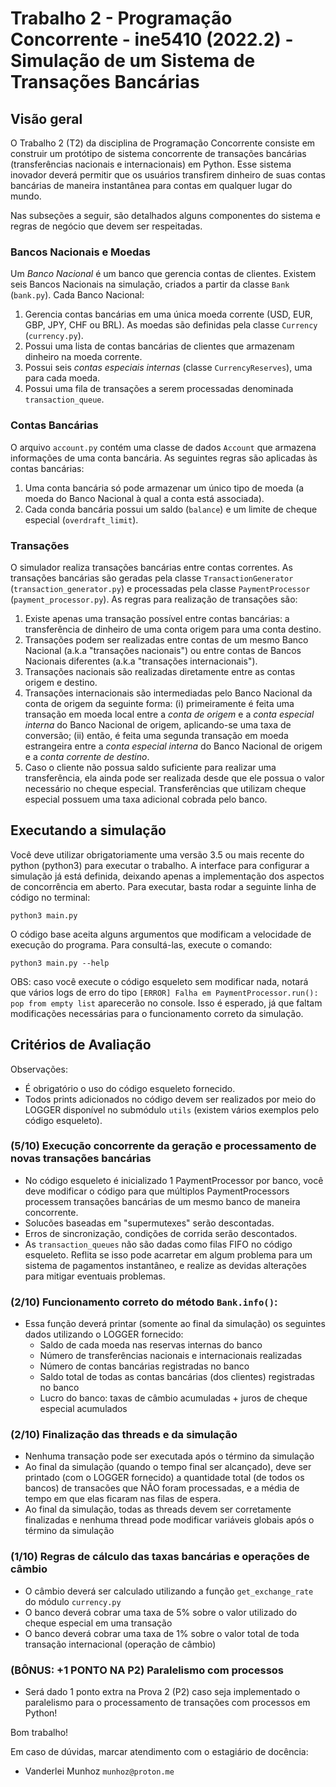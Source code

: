 # Trabalho 2 - Programação Concorrente - ine5410 (2022.2) - Simulação de um Sistema de Transações Bancárias

## Visão geral

O Trabalho 2 (T2) da disciplina de Programação Concorrente consiste em construir um protótipo de sistema concorrente de transações bancárias (transferências nacionais e internacionais) em Python. Esse sistema inovador deverá permitir que os usuários transfirem dinheiro de suas contas bancárias de maneira instantânea para contas em qualquer lugar do mundo.

Nas subseções a seguir, são detalhados alguns componentes do sistema e regras de negócio que devem ser respeitadas.

### Bancos Nacionais e Moedas

Um *Banco Nacional* é um banco que gerencia contas de clientes. Existem seis Bancos Nacionais na simulação, criados a partir da classe `Bank` (`bank.py`). Cada Banco Nacional:

1. Gerencia contas bancárias em uma única moeda corrente (USD, EUR, GBP, JPY, CHF ou BRL). As moedas são definidas pela classe `Currency` (`currency.py`).
2. Possui uma lista de contas bancárias de clientes que armazenam dinheiro na moeda corrente.
3. Possui seis *contas especiais internas* (classe `CurrencyReserves`), uma para cada moeda.
4. Possui uma fila de transações a serem processadas denominada `transaction_queue`.

### Contas Bancárias

O arquivo `account.py` contém uma classe de dados `Account` que armazena informações de uma conta bancária. As seguintes regras são aplicadas às contas bancárias:

1. Uma conta bancária só pode armazenar um único tipo de moeda (a moeda do Banco Nacional à qual a conta está associada).
2. Cada conda bancária possui um saldo (`balance`) e um limite de cheque especial (`overdraft_limit`).

### Transações

O simulador realiza transações bancárias entre contas correntes. As transações bancárias são geradas pela classe `TransactionGenerator` (`transaction_generator.py`) e processadas pela classe `PaymentProcessor` (`payment_processor.py`). As regras para realização de transações são:

1. Existe apenas uma transação possível entre contas bancárias: a transferência de dinheiro de uma conta origem para uma conta destino.
2. Transações podem ser realizadas entre contas de um mesmo Banco Nacional (a.k.a "transações nacionais") ou entre contas de Bancos Nacionais diferentes (a.k.a "transações internacionais").
3. Transações nacionais são realizadas diretamente entre as contas origem e destino.
4. Transações internacionais são intermediadas pelo Banco Nacional da conta de origem da seguinte forma: (i) primeiramente é feita uma transação em moeda local entre a *conta de origem* e a *conta especial interna* do Banco Nacional de origem, aplicando-se uma taxa de conversão; (ii) então, é feita uma segunda transação em moeda estrangeira entre a *conta especial interna* do Banco Nacional de origem e a *conta corrente de destino*.
5. Caso o cliente não possua saldo suficiente para realizar uma transferência, ela ainda pode ser realizada desde que ele possua o valor necessário no cheque especial. Transferências que utilizam cheque especial possuem uma taxa adicional cobrada pelo banco.

## Executando a simulação

Você deve utilizar obrigatoriamente uma versão 3.5 ou mais recente do python (python3) para executar o trabalho. A interface para configurar a simulação já está definida, deixando apenas a implementação dos aspectos de concorrência em aberto. Para executar, basta rodar a seguinte linha de código no terminal:

```shell
python3 main.py
```

O código base aceita alguns argumentos que modificam a velocidade de execução do programa. Para consultá-las, execute o comando:

```shell
python3 main.py --help
```

OBS: caso você execute o código esqueleto sem modificar nada, notará que vários logs de erro do tipo `[ERROR] Falha em PaymentProcessor.run(): pop from empty list` aparecerão no console. Isso é esperado, já que faltam modificações necessárias para o funcionamento correto da simulação.

## Critérios de Avaliação

Observações:
- É obrigatório o uso do código esqueleto fornecido.
- Todos prints adicionados no código devem ser realizados por meio do LOGGER disponível no submódulo `utils` (existem vários exemplos pelo código esqueleto).

### (5/10) Execução concorrente da geração e processamento de novas transações bancárias

- No código esqueleto é inicializado 1 PaymentProcessor por banco, você deve modificar o código para que múltiplos PaymentProcessors processem transações bancárias de um mesmo banco de maneira concorrente.
- Solucões baseadas em "supermutexes" serão descontadas. 
- Erros de sincronização, condições de corrida serão descontados.
- As `transaction_queues` não são dadas como filas FIFO no código esqueleto. Reflita se isso pode acarretar em algum problema para um sistema de pagamentos instantâneo, e realize as devidas alterações para mitigar eventuais problemas.

### (2/10) Funcionamento correto do método `Bank.info()`:

- Essa função deverá printar (somente ao final da simulação) os seguintes dados utilizando o LOGGER fornecido:
    - Saldo de cada moeda nas reservas internas do banco
    - Número de transferências nacionais e internacionais realizadas
    - Número de contas bancárias registradas no banco
    - Saldo total de todas as contas bancárias (dos clientes) registradas no banco
    - Lucro do banco: taxas de câmbio acumuladas + juros de cheque especial acumulados

### (2/10) Finalização das threads e da simulação

- Nenhuma transação pode ser executada após o término da simulação
- Ao final da simulação (quando o tempo final ser alcançado), deve ser printado (com o LOGGER fornecido) a quantidade total (de todos os bancos) de transacões que NÃO foram processadas, e a média de tempo em que elas ficaram nas filas de espera.
- Ao final da simulação, todas as threads devem ser corretamente finalizadas e nenhuma thread pode modificar variáveis globais após o término da simulação

### (1/10) Regras de cálculo das taxas bancárias e operações de câmbio

- O câmbio deverá ser calculado utilizando a função `get_exchange_rate` do módulo `currency.py`
- O banco deverá cobrar uma taxa de 5% sobre o valor utilizado do cheque especial em uma transação
- O banco deverá cobrar uma taxa de 1% sobre o valor total de toda transação internacional (operação de câmbio)

### (BÔNUS: +1 PONTO NA P2) Paralelismo com processos

- Será dado 1 ponto extra na Prova 2 (P2) caso seja implementado o paralelismo para o processamento de transações com processos em Python!

Bom trabalho!

Em caso de dúvidas, marcar atendimento com o estagiário de docência:
 - Vanderlei Munhoz `munhoz@proton.me`
